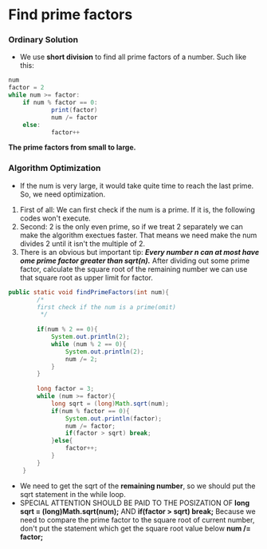 # Find prime factors
### Ordinary Solution
* We use **short division** to find all prime factors of a number.
 Such like this:
```java
num
factor = 2
while num >= factor:
	if num % factor == 0:
    		print(factor)
            num /= factor
    else:
        	factor++
```
**The prime factors from small to large.**
### Algorithm Optimization
* If the num is very large, it would take quite time to reach the last prime. So, we need optimization.
1. First of all: We can first check if the num is a prime. If it is, the following codes won't execute.  
2. Second: 2 is the only even prime, so if we treat 2 separately we can make the algorithm exectues faster. That means we need make the num divides 2 until it isn't the multiple of 2.
3. There is an obvious but important tip:  ***Every number n can at most have ome prime factor greater than sqrt(n).*** After dividing out some prime factor, calculate the square root of the remaining number we can use that square root as upper limit for factor.
```java
public static void findPrimeFactors(int num){
        /*
        first check if the num is a prime(omit)
         */
        
        if(num % 2 == 0){
            System.out.println(2);
            while (num % 2 == 0){
                System.out.println(2);
                num /= 2;
            }
        }
        
        long factor = 3;
        while (num >= factor){
            long sqrt = (long)Math.sqrt(num);
            if(num % factor == 0){
                System.out.println(factor);
                num /= factor;
                if(factor > sqrt) break;
            }else{
                factor++;
            }
        }
    }
 ```
 * We need to get the sqrt of the **remaining number**, so we should put the sqrt statement in the while loop.
 * SPECIAL ATTENTION SHOULD BE PAID TO THE POSIZATION OF **long sqrt = (long)Math.sqrt(num);** AND **if(factor > sqrt) break;** Because we need to compare the prime factor to the square root of current number, don't put the statement which get the square root value below  **num /= factor;**
 

	